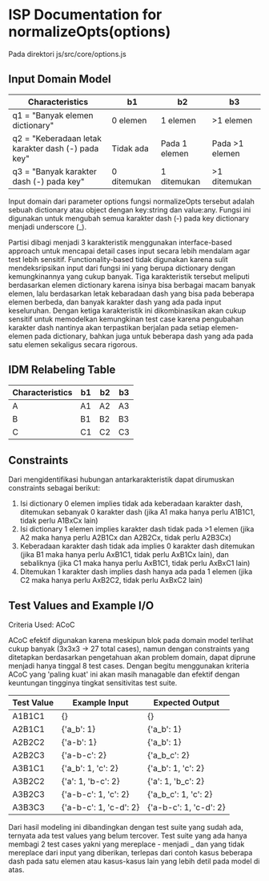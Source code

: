 # ISP Documentation for normalizeOpts(options) 
Pada direktori js/src/core/options.js

## Input Domain Model

| Characteristics                                     | b1          | b2            | b3              |
|-----------------------------------------------------|-------------|---------------|-----------------|
| q1 = "Banyak elemen dictionary"                     | 0 elemen    | 1 elemen      | >1 elemen       |
| q2 = "Keberadaan letak karakter dash (-) pada key"  | Tidak ada   | Pada 1 elemen | Pada >1 elemen  |
| q3 = "Banyak karakter dash (-) pada key"            | 0 ditemukan | 1 ditemukan   | >1 ditemukan    |

Input domain dari parameter options fungsi normalizeOpts tersebut adalah sebuah dictionary atau object dengan key:string dan value:any. Fungsi ini digunakan untuk mengubah semua karakter dash (-) pada key dictionary menjadi underscore (_). 

Partisi dibagi menjadi 3 karakteristik menggunakan interface-based approach untuk mencapai detail cases input secara lebih mendalam agar test lebih sensitif. Functionality-based tidak digunakan karena sulit mendeksripsikan input dari fungsi ini yang berupa dictionary dengan kemungkinannya yang cukup banyak. Tiga karakteristik tersebut meliputi berdasarkan elemen dictionary karena isinya bisa berbagai macam banyak elemen, lalu berdasarkan letak kebaradaan dash yang bisa pada beberapa elemen berbeda, dan banyak karakter dash yang ada pada input keseluruhan. Dengan ketiga karakteristik ini dikombinasikan akan cukup sensitif untuk memodelkan kemungkinan test case karena pengubahan karakter dash nantinya akan terpastikan berjalan pada setiap elemen-elemen pada dictionary, bahkan juga untuk beberapa dash yang ada pada satu elemen sekaligus secara rigorous.

## IDM Relabeling Table

| Characteristics | b1  | b2  | b3  |
|-----------------|-----|-----|-----|
| A               | A1  | A2  | A3  |
| B               | B1  | B2  | B3  |
| C               | C1  | C2  | C3  |

## Constraints
Dari mengidentifikasi hubungan antarkarakteristik dapat dirumuskan constraints sebagai berikut:
1. Isi dictionary 0 elemen implies tidak ada keberadaan karakter dash, ditemukan sebanyak 0 karakter dash (jika A1 maka hanya perlu A1B1C1, tidak perlu A1BxCx lain)
2. Isi dictionary 1 elemen implies karakter dash tidak pada >1 elemen (jika A2 maka hanya perlu A2B1Cx dan A2B2Cx, tidak perlu A2B3Cx)
3. Keberadaan karakter dash tidak ada implies 0 karakter dash ditemukan (jika B1 maka hanya perlu AxB1C1, tidak perlu AxB1Cx lain), dan sebaliknya (jika C1 maka hanya perlu AxB1C1, tidak perlu AxBxC1 lain)
4. Ditemukan 1 karakter dash implies dash hanya ada pada 1 elemen (jika C2 maka hanya perlu AxB2C2, tidak perlu AxBxC2 lain)

## Test Values and Example I/O

Criteria Used: ACoC

ACoC efektif digunakan karena meskipun blok pada domain model terlihat cukup banyak (3x3x3 -> 27 total cases), namun dengan constraints yang ditetapkan berdasarkan pengetahuan akan problem domain, dapat diprune menjadi hanya tinggal 8 test cases. Dengan begitu menggunakan kriteria ACoC yang 'paling kuat' ini akan masih managable dan efektif dengan keuntungan tingginya tingkat sensitivitas test suite.

| Test Value  | Example Input           | Expected Output         |
|-------------|-------------------------|-------------------------|
| A1B1C1      | {}                      | {}                      |
| A2B1C1      | {'a_b': 1}              | {'a_b': 1}              |
| A2B2C2      | {'a-b': 1}              | {'a_b': 1}              |
| A2B2C3      | {'a-b-c': 2}            | {'a_b_c': 2}            |
| A3B1C1      | {'a_b': 1, 'c': 2}      | {'a_b': 1, 'c': 2}      |
| A3B2C2      | {'a': 1, 'b-c': 2}      | {'a': 1, 'b_c': 2}      | 
| A3B2C3      | {'a-b-c': 1, 'c': 2}    | {'a_b_c': 1, 'c': 2}    | 
| A3B3C3      | {'a-b-c': 1, 'c-d': 2}  | {'a-b-c': 1, 'c-d': 2}  | 

Dari hasil modeling ini dibandingkan dengan test suite yang sudah ada, ternyata ada test values yang belum tercover. Test suite yang ada hanya membagi 2 test cases yakni yang mereplace - menjadi _ dan yang tidak mereplace dari input yang diberikan, terlepas dari contoh kasus beberapa dash pada satu elemen atau kasus-kasus lain yang lebih detil pada model di atas.